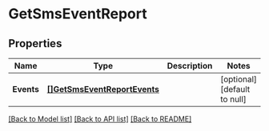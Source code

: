 # GetSmsEventReport

## Properties
Name | Type | Description | Notes
------------ | ------------- | ------------- | -------------
**Events** | [**[]GetSmsEventReportEvents**](getSmsEventReport_events.md) |  | [optional] [default to null]

[[Back to Model list]](../README.md#documentation-for-models) [[Back to API list]](../README.md#documentation-for-api-endpoints) [[Back to README]](../README.md)

